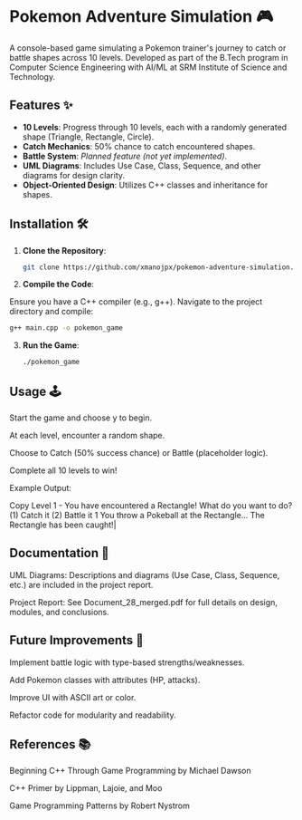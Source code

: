 # Pokemon Adventure Simulation 🎮

A console-based game simulating a Pokemon trainer's journey to catch or battle shapes across 10 levels. Developed as part of the B.Tech program in Computer Science Engineering with AI/ML at SRM Institute of Science and Technology.


## Features ✨
- **10 Levels**: Progress through 10 levels, each with a randomly generated shape (Triangle, Rectangle, Circle).
- **Catch Mechanics**: 50% chance to catch encountered shapes.
- **Battle System**: *Planned feature (not yet implemented)*.
- **UML Diagrams**: Includes Use Case, Class, Sequence, and other diagrams for design clarity.
- **Object-Oriented Design**: Utilizes C++ classes and inheritance for shapes.

## Installation 🛠️
1. **Clone the Repository**:
   ```bash
   git clone https://github.com/xmanojpx/pokemon-adventure-simulation.git
   
2. **Compile the Code**:

Ensure you have a C++ compiler (e.g., g++).
Navigate to the project directory and compile:
   ```bash
   g++ main.cpp -o pokemon_game
```

3. **Run the Game**:

   ```bash
   ./pokemon_game
   ```

## Usage 🕹️
Start the game and choose y to begin.

At each level, encounter a random shape.

Choose to Catch (50% success chance) or Battle (placeholder logic).

Complete all 10 levels to win!

Example Output:

Copy
Level 1 - You have encountered a Rectangle!
What do you want to do? (1) Catch it (2) Battle it
1
You throw a Pokeball at the Rectangle...
The Rectangle has been caught!|

## Documentation 📄
UML Diagrams: Descriptions and diagrams (Use Case, Class, Sequence, etc.) are included in the project report.

Project Report: See Document_28_merged.pdf for full details on design, modules, and conclusions.

## Future Improvements 🚀
Implement battle logic with type-based strengths/weaknesses.

Add Pokemon classes with attributes (HP, attacks).

Improve UI with ASCII art or color.

Refactor code for modularity and readability.

## References 📚
Beginning C++ Through Game Programming by Michael Dawson

C++ Primer by Lippman, Lajoie, and Moo

Game Programming Patterns by Robert Nystrom
